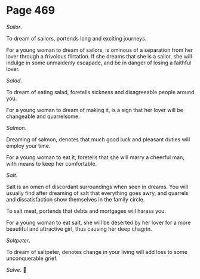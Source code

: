 # Page 469
_Sailor_.


To dream of sailors, portends long and exciting journeys.


For a young woman to dream of sailors, is ominous of a separation from her
lover through a frivolous flirtation. If she dreams that she is a sailor,
she will indulge in some unmaidenly escapade, and be in danger of losing
a faithful lover.


_Salad_.


To dream of eating salad, foretells sickness and disagreeable
people around you.


For a young woman to dream of making it, is a sign that her lover
will be changeable and quarrelsome.


_Salmon_.


Dreaming of salmon, denotes that much good luck and pleasant duties
will employ your time.


For a young woman to eat it, foretells that she will marry a cheerful man,
with means to keep her comfortable.


_Salt_.


Salt is an omen of discordant surroundings when seen in dreams.
You will usually find after dreaming of salt that everything goes awry,
and quarrels and dissatisfaction show themselves in the family circle.


To salt meat, portends that debts and mortgages will harass you.


For a young woman to eat salt, she will be deserted by her lover for a more
beautiful and attractive girl, thus causing her deep chagrin.


_Saltpeter_.


To dream of saltpeter, denotes change in your living will add
loss to some unconquerable grief.


_Salve_.
